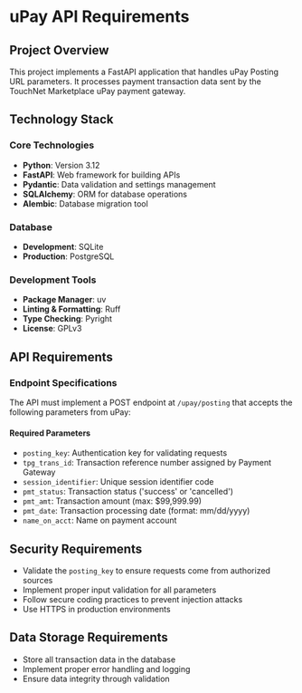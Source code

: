 # uPay API Requirements

## Project Overview
This project implements a FastAPI application that handles uPay Posting URL parameters. It processes payment transaction 
data sent by the TouchNet Marketplace uPay payment gateway.

## Technology Stack

### Core Technologies
- **Python**: Version 3.12
- **FastAPI**: Web framework for building APIs
- **Pydantic**: Data validation and settings management
- **SQLAlchemy**: ORM for database operations
- **Alembic**: Database migration tool

### Database
- **Development**: SQLite
- **Production**: PostgreSQL

### Development Tools
- **Package Manager**: uv
- **Linting & Formatting**: Ruff
- **Type Checking**: Pyright
- **License**: GPLv3

## API Requirements

### Endpoint Specifications
The API must implement a POST endpoint at `/upay/posting` that accepts the following parameters from uPay:

#### Required Parameters
- `posting_key`: Authentication key for validating requests
- `tpg_trans_id`: Transaction reference number assigned by Payment Gateway
- `session_identifier`: Unique session identifier code
- `pmt_status`: Transaction status ('success' or 'cancelled')
- `pmt_amt`: Transaction amount (max: $99,999.99)
- `pmt_date`: Transaction processing date (format: mm/dd/yyyy)
- `name_on_acct`: Name on payment account

## Security Requirements
- Validate the `posting_key` to ensure requests come from authorized sources
- Implement proper input validation for all parameters
- Follow secure coding practices to prevent injection attacks
- Use HTTPS in production environments

## Data Storage Requirements
- Store all transaction data in the database
- Implement proper error handling and logging
- Ensure data integrity through validation
